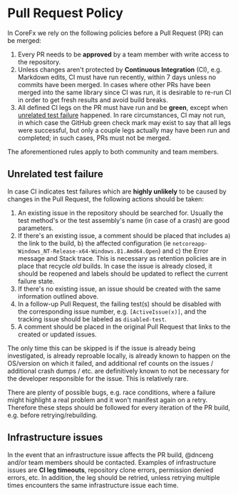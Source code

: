 # Pull Request Policy

In CoreFx we rely on the following policies before a Pull Request (PR) can be merged:

1. Every PR needs to be **approved** by a team member with write access to the repository.
2. Unless changes aren't protected by **Continuous Integration** (CI), e.g. Markdown edits, CI must have run recently, within 7 days unless no commits have been merged. In cases where other PRs have been merged into the same library since CI was run, it is desirable to re-run CI in order to get fresh results and avoid build breaks.
3. All defined CI legs on the PR must have run and be **green**, except when [unrelated test failure](#unrelated-test-failure) happened.  In rare circumstances, CI may not run, in which case the GitHub green check mark may exist to say that all legs were successful, but only a couple legs actually may have been run and completed; in such cases, PRs must not be merged.

The aforementioned rules apply to both community and team members.

## Unrelated test failure
In case CI indicates test failures which are **highly unlikely** to be caused by changes in the Pull Request, the following actions should be taken:
1. An existing issue in the repository should be searched for. Usually the test method's or the test assembly's name (in case of a crash) are good parameters.
2. If there's an existing issue, a comment should be placed that includes a) the link to the build, b) the affected configuration (ie `netcoreapp-Windows_NT-Release-x64-Windows.81.Amd64.Open`) and c) the Error message and Stack trace. This is necessary as retention policies are in place that recycle _old_ builds. In case the issue is already closed, it should be reopened and labels should be updated to reflect the current failure state. 
3. If there's no existing issue, an issue should be created with the same information outlined above.
4. In a follow-up Pull Request, the failing test(s) should be disabled with the corresponding issue number, e.g. `[ActiveIssue(x)]`, and the tracking issue should be labeled as `disabled-test`.
5. A comment should be placed in the original Pull Request that links to the created or updated issues.

The only time this can be skipped is if the issue is already being investigated, is already reproable locally, is already known to happen on the OS/version on which it failed, and additional ref counts on the issues / additional crash dumps / etc. are definitively known to not be necessary for the developer responsible for the issue.  This is relatively rare.

There are plenty of possible bugs, e.g. race conditions, where a failure might highlight a real problem and it won't manifest again on a retry. Therefore these steps should be followed for every iteration of the PR build, e.g. before retrying/rebuilding.

## Infrastructure issues

In the event that an infrastructure issue affects the PR build, @dnceng and/or team members should be contacted. Examples of infrastructure issues are **CI leg timeouts**, repository clone errors, permission denied errors, etc. In addition, the leg should be retried, unless retrying multiple times encounters the same infrastructure issue each time.
